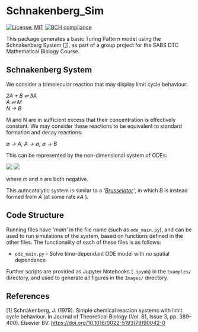 # Schnakenberg_Sim

[![License: MIT](https://img.shields.io/badge/License-MIT-green.svg)](https://opensource.org/licenses/MIT)
[![BCH compliance](https://bettercodehub.com/edge/badge/KCGallagher/Schnakenberg_Sim?branch=master)](https://bettercodehub.com/)


This package generates a basic Turing Pattern model using the Schnakenberg System [[1](#references)], as part of a group project for the SABS DTC Mathematical Biology Course.

## Schnakenberg System

We consider a trimolecular reaction that may display limit cycle behaviour:

_2A + B ⇌ 3A_  
_A ⇌ M_  
_N → B_  

M and N are in sufficient excess that their concentration is effectively constant. We may consider these reactions to be equivalent to standard formation and decay reactions: 

_∅ → A, A → ∅, ∅ → B_

This can be represented by the non-dimensional system of ODEs:

<img src="https://render.githubusercontent.com/render/math?math=\frac{da}{dt} = a(t)^{2}b(t) - a(t) - n">

<img src="https://render.githubusercontent.com/render/math?math=\frac{db}{dt} = - a(t)^{2}b(t) - m">

where _m_ and _n_ are both negative.

This autocatalytic system is similar to a _'[Brusselator](https://en.wikipedia.org/wiki/Brusselator)'_, in which _B_ is instead formed from _A_ (at some rate _kA_ ).

## Code Structure

Running files have _'main'_ in the file name (such as `ode_main.py`), and can be used to run simulations of the system, based on functions defined in the other files. The functionality of each of these files is as follows:

* `ode_main.py` - Solve time-dependant ODE model with no spatial dependance

Further scripts are provided as Jupyter Notebooks (`.ipynb`) in the `Examples/` directory, and used to generate all figures in the `Images/` directory.

## References

[1] Schnakenberg, J. (1979). Simple chemical reaction systems with limit cycle behaviour. In Journal of Theoretical Biology (Vol. 81, Issue 3, pp. 389–400). Elsevier BV. https://doi.org/10.1016/0022-5193(79)90042-0
